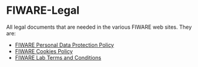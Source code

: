 # FIWARE-Legal
All legal documents that are needed in the various FIWARE web sites. They are:
*   [FIWARE Personal Data Protection Policy](docs/PersonalDataProtectionPolicy.md) 
*   [FIWARE Cookies Policy](docs/FIWARECookiesPolicy.md)
*   [FIWARE Lab Terms and Conditions](docs/FIWARELabTermsAndConditions.md)
